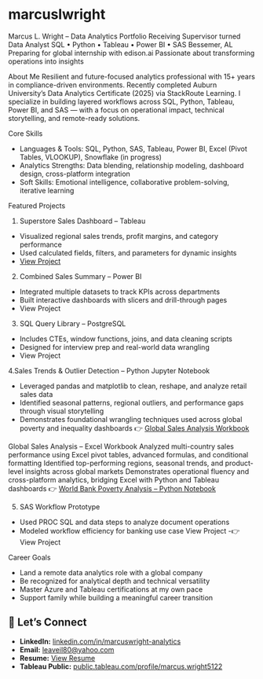 # marcuslwright
Marcus L. Wright – Data Analytics Portfolio
Receiving Supervisor turned Data Analyst  SQL • Python • Tableau • Power BI • SAS
Bessemer, AL  Preparing for global internship with edison.ai  Passionate about transforming operations into insights

 About Me
Resilient and future-focused analytics professional with 15+ years in compliance-driven environments. Recently completed Auburn University’s Data Analytics Certificate (2025) via StackRoute Learning. I specialize in building layered workflows across SQL, Python, Tableau, Power BI, and SAS — with a focus on operational impact, technical storytelling, and remote-ready solutions.

 Core Skills
- Languages & Tools: SQL, Python, SAS, Tableau, Power BI, Excel (Pivot Tables, VLOOKUP), Snowflake (in progress)
- Analytics Strengths: Data blending, relationship modeling, dashboard design, cross-platform integration
- Soft Skills: Emotional intelligence, collaborative problem-solving, iterative learning

 Featured Projects
1. Superstore Sales Dashboard – Tableau
- Visualized regional sales trends, profit margins, and category performance
- Used calculated fields, filters, and parameters for dynamic insights
- [View Project](https://public.tableau.com/app/profile/marcus.wright5122/viz/Retail_Performance_Dashboard_2025/RetailSalesTrendsTableauShowcase)
2. Combined Sales Summary – Power BI
- Integrated multiple datasets to track KPIs across departments
- Built interactive dashboards with slicers and drill-through pages
- View Project
3. SQL Query Library – PostgreSQL
- Includes CTEs, window functions, joins, and data cleaning scripts
- Designed for interview prep and real-world data wrangling
- View Project

4.Sales Trends & Outlier Detection – Python Jupyter Notebook
- Leveraged pandas and matplotlib to clean, reshape, and analyze retail sales data
- Identified seasonal patterns, regional outliers, and performance gaps through visual storytelling
- Demonstrates foundational wrangling techniques used across global poverty and inequality dashboards
 👉   [Global Sales Analysis Workbook](https://github.com/marcuslwright/heathion333/blob/main/dashboards/Global_sales_Analysis_Marcus%20Wright.xlsx)

 Global Sales Analysis – Excel Workbook
Analyzed multi-country sales performance using Excel pivot tables, advanced formulas, and conditional formatting
Identified top-performing regions, seasonal trends, and product-level insights across global markets
Demonstrates operational fluency and cross-platform analytics, bridging Excel with Python and Tableau dashboards
 👉  [World Bank Poverty Analysis – Python Notebook](https://github.com/marcuslwright/heathion333/blob/main/WorldBank-Proverty_Analysis_MarcusWright.ipynb)


5. SAS Workflow Prototype
- Used PROC SQL and data steps to analyze document operations
- Modeled workflow efficiency for banking use case
   View Project
-👉 View Project

 Career Goals
- Land a remote data analytics role with a global company
- Be recognized for analytical depth and technical versatility
- Master Azure and Tableau certifications at my own pace
- Support family while building a meaningful career transition


## 🤝 Let’s Connect

- **LinkedIn:** [linkedin.com/in/marcuswright-analytics](https://www.linkedin.com/in/marcuswright-analytics)  
- **Email:** leaveil80@yahoo.com  
- **Resume:** [View Resume](https://github.com/marcuslwright/resume/blob/main/Marcus_Wright_Resume.pdf)  
- **Tableau Public:** [public.tableau.com/profile/marcus.wright5122](https://public.tableau.com/app/profile/marcus.wright5122)
